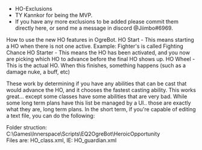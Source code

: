 - HO-Exclusions
- TY Kannkor for being the MVP.
- If you have any more exclusions to be added please commit them directly here, or send me a message in discord @Jiimbo#6969.


How to use the new HO features in OgreBot.
HO Start - This means starting a HO when there is not one active. Example: Fighter's is called Fighting Chance
HO Starter - This means the HO has been activated, and you now are picking which HO to advance before the final HO shows up.
HO Wheel - This is the actual HO. When this finishes, something happens (such as a damage nuke, a buff, etc)

These work by determining if you have any abilities that can be cast that would advance the HO, and it chooses the fastest casting ability.
This works great... except some classes have some abilities that are very bad.
While some long term plans have this list be managed by a UI.. those are exactly what they are, long term plans. In the  short term, if you're capable of editing a text file, you can do the following:


Folder struction: C:\Games\Innerspace\Scripts\EQ2OgreBot\HeroicOpportunity\
Files are: HO_class.xml, IE: HO_guardian.xml

<?xml version='1.0' encoding='UTF-8'?>
<!-- Generated by LavishSettings v2 -->
<InnerSpaceSettings>
    <Set Name="Disabled">
        <Setting Name="Overpower"></Setting>
    </Set>
</InnerSpaceSettings>

